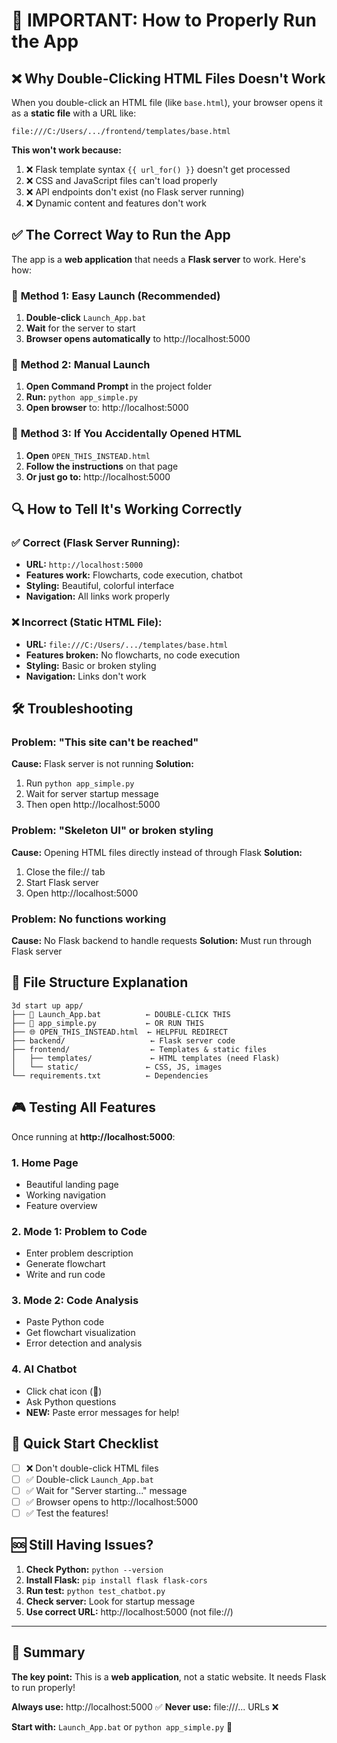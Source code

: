 # 🚨 IMPORTANT: How to Properly Run the App

## ❌ Why Double-Clicking HTML Files Doesn't Work

When you double-click an HTML file (like `base.html`), your browser opens it as a **static file** with a URL like:
```
file:///C:/Users/.../frontend/templates/base.html
```

**This won't work because:**
1. ❌ Flask template syntax `{{ url_for() }}` doesn't get processed
2. ❌ CSS and JavaScript files can't load properly
3. ❌ API endpoints don't exist (no Flask server running)
4. ❌ Dynamic content and features don't work

## ✅ The Correct Way to Run the App

The app is a **web application** that needs a **Flask server** to work. Here's how:

### 🎯 **Method 1: Easy Launch (Recommended)**
1. **Double-click** `Launch_App.bat`
2. **Wait** for the server to start
3. **Browser opens automatically** to http://localhost:5000

### 🎯 **Method 2: Manual Launch**
1. **Open Command Prompt** in the project folder
2. **Run:** `python app_simple.py`
3. **Open browser** to: http://localhost:5000

### 🎯 **Method 3: If You Accidentally Opened HTML**
1. **Open** `OPEN_THIS_INSTEAD.html` 
2. **Follow the instructions** on that page
3. **Or just go to:** http://localhost:5000

## 🔍 How to Tell It's Working Correctly

### ✅ **Correct (Flask Server Running):**
- **URL:** `http://localhost:5000`
- **Features work:** Flowcharts, code execution, chatbot
- **Styling:** Beautiful, colorful interface
- **Navigation:** All links work properly

### ❌ **Incorrect (Static HTML File):**
- **URL:** `file:///C:/Users/.../templates/base.html`
- **Features broken:** No flowcharts, no code execution
- **Styling:** Basic or broken styling
- **Navigation:** Links don't work

## 🛠️ Troubleshooting

### **Problem: "This site can't be reached"**
**Cause:** Flask server is not running
**Solution:** 
1. Run `python app_simple.py`
2. Wait for server startup message
3. Then open http://localhost:5000

### **Problem: "Skeleton UI" or broken styling**
**Cause:** Opening HTML files directly instead of through Flask
**Solution:** 
1. Close the file:// tab
2. Start Flask server
3. Open http://localhost:5000

### **Problem: No functions working**
**Cause:** No Flask backend to handle requests
**Solution:** Must run through Flask server

## 📁 File Structure Explanation

```
3d start up app/
├── 🚀 Launch_App.bat          ← DOUBLE-CLICK THIS
├── 🚀 app_simple.py           ← OR RUN THIS
├── 🌐 OPEN_THIS_INSTEAD.html  ← HELPFUL REDIRECT
├── backend/                   ← Flask server code
├── frontend/                  ← Templates & static files
│   ├── templates/             ← HTML templates (need Flask)
│   └── static/               ← CSS, JS, images
└── requirements.txt          ← Dependencies
```

## 🎮 Testing All Features

Once running at **http://localhost:5000**:

### **1. Home Page**
- Beautiful landing page
- Working navigation
- Feature overview

### **2. Mode 1: Problem to Code**
- Enter problem description
- Generate flowchart
- Write and run code

### **3. Mode 2: Code Analysis**
- Paste Python code
- Get flowchart visualization
- Error detection and analysis

### **4. AI Chatbot**
- Click chat icon (💬)
- Ask Python questions
- **NEW:** Paste error messages for help!

## 🎯 Quick Start Checklist

- [ ] ❌ Don't double-click HTML files
- [ ] ✅ Double-click `Launch_App.bat`
- [ ] ✅ Wait for "Server starting..." message
- [ ] ✅ Browser opens to http://localhost:5000
- [ ] ✅ Test the features!

## 🆘 Still Having Issues?

1. **Check Python:** `python --version`
2. **Install Flask:** `pip install flask flask-cors`
3. **Run test:** `python test_chatbot.py`
4. **Check server:** Look for startup message
5. **Use correct URL:** http://localhost:5000 (not file://)

---

## 🎉 Summary

**The key point:** This is a **web application**, not a static website. It needs Flask to run properly!

**Always use:** http://localhost:5000 ✅
**Never use:** file:///... URLs ❌

**Start with:** `Launch_App.bat` or `python app_simple.py` 🚀
